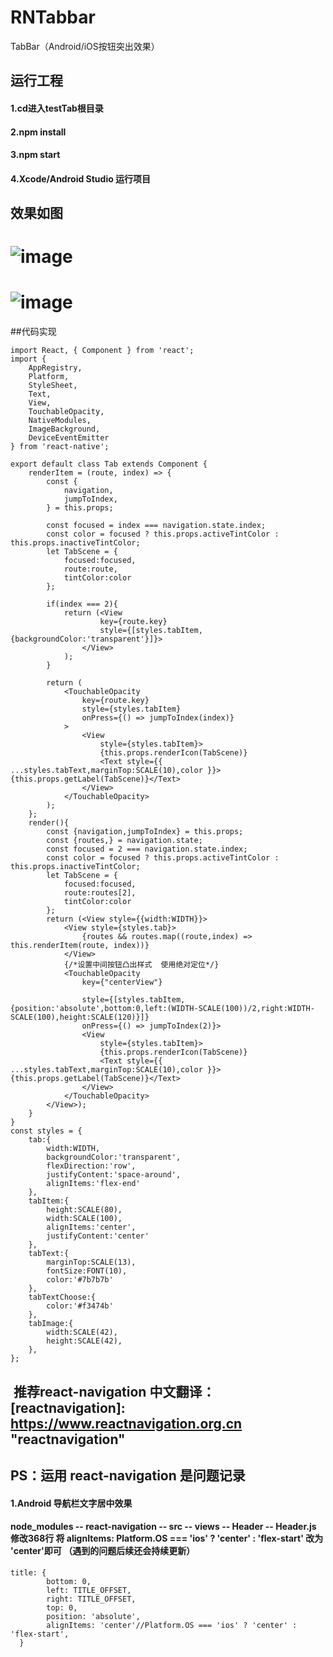 # RNTabbar
TabBar（Android/iOS按钮突出效果）

## 运行工程 
#### 1.cd进入testTab根目录
#### 2.npm install
#### 3.npm start
#### 4.Xcode/Android Studio 运行项目

## 效果如图
# ![image](https://github.com/zhangyanlf/RNTabbar/tree/master/testTab/Class/image/iOS效果图.png)
# ![image](https://github.com/zhangyanlf/RNTabbar/tree/master/testTab/Class/image/安卓效果图.png)

##代码实现
``` React-Native
import React, { Component } from 'react';
import {
    AppRegistry,
    Platform,
    StyleSheet,
    Text,
    View,
    TouchableOpacity,
    NativeModules,
    ImageBackground,
    DeviceEventEmitter
} from 'react-native';

export default class Tab extends Component {
    renderItem = (route, index) => {
        const {
            navigation,
            jumpToIndex,
        } = this.props;

        const focused = index === navigation.state.index;
        const color = focused ? this.props.activeTintColor : this.props.inactiveTintColor;
        let TabScene = {
            focused:focused,
            route:route,
            tintColor:color
        };

        if(index === 2){
            return (<View
                    key={route.key}
                    style={[styles.tabItem,{backgroundColor:'transparent'}]}>
                </View>
            );
        }

        return (
            <TouchableOpacity
                key={route.key}
                style={styles.tabItem}
                onPress={() => jumpToIndex(index)}
            >
                <View
                    style={styles.tabItem}>
                    {this.props.renderIcon(TabScene)}
                    <Text style={{ ...styles.tabText,marginTop:SCALE(10),color }}>{this.props.getLabel(TabScene)}</Text>
                </View>
            </TouchableOpacity>
        );
    };
    render(){
        const {navigation,jumpToIndex} = this.props;
        const {routes,} = navigation.state;
        const focused = 2 === navigation.state.index;
        const color = focused ? this.props.activeTintColor : this.props.inactiveTintColor;
        let TabScene = {
            focused:focused,
            route:routes[2],
            tintColor:color
        };
        return (<View style={{width:WIDTH}}>
            <View style={styles.tab}>
                {routes && routes.map((route,index) => this.renderItem(route, index))}
            </View>
            {/*设置中间按钮凸出样式  使用绝对定位*/}
            <TouchableOpacity
                key={"centerView"}

                style={[styles.tabItem,{position:'absolute',bottom:0,left:(WIDTH-SCALE(100))/2,right:WIDTH-SCALE(100),height:SCALE(120)}]}
                onPress={() => jumpToIndex(2)}>
                <View
                    style={styles.tabItem}>
                    {this.props.renderIcon(TabScene)}
                    <Text style={{ ...styles.tabText,marginTop:SCALE(10),color }}>{this.props.getLabel(TabScene)}</Text>
                </View>
            </TouchableOpacity>
        </View>);
    }
}
const styles = {
    tab:{
        width:WIDTH,
        backgroundColor:'transparent',
        flexDirection:'row',
        justifyContent:'space-around',
        alignItems:'flex-end'
    },
    tabItem:{
        height:SCALE(80),
        width:SCALE(100),
        alignItems:'center',
        justifyContent:'center'
    },
    tabText:{
        marginTop:SCALE(13),
        fontSize:FONT(10),
        color:'#7b7b7b'
    },
    tabTextChoose:{
        color:'#f3474b'
    },
    tabImage:{
        width:SCALE(42),
        height:SCALE(42),
    },
};

```

##  推荐react-navigation 中文翻译：  [reactnavigation]: https://www.reactnavigation.org.cn       "reactnavigation"
## PS：运用 react-navigation 是问题记录

#### 1.Android 导航栏文字居中效果
#### node_modules -- react-navigation -- src -- views -- Header -- Header.js 修改368行 将  alignItems: Platform.OS === 'ios' ? 'center' : 'flex-start' 改为 'center'即可 （遇到的问题后续还会持续更新）
```
title: {
        bottom: 0,
        left: TITLE_OFFSET,
        right: TITLE_OFFSET,
        top: 0,
        position: 'absolute',
        alignItems: 'center'//Platform.OS === 'ios' ? 'center' : 'flex-start',
  }
```

